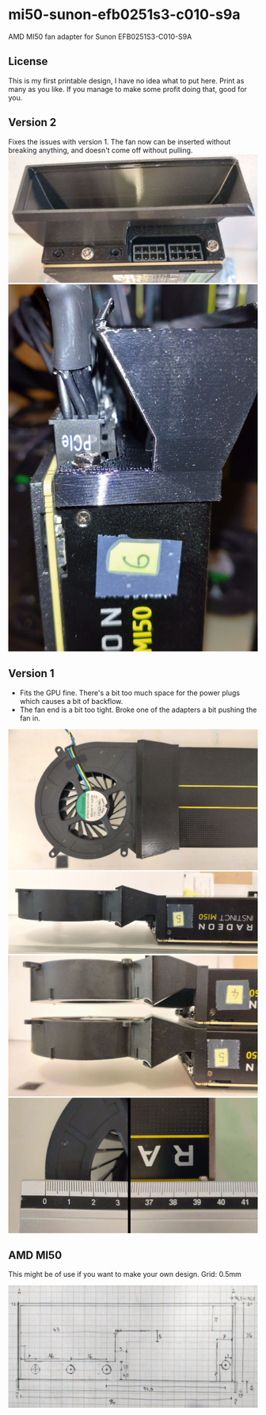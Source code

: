 # mi50-sunon-efb0251s3-c010-s9a
AMD MI50 fan adapter for Sunon EFB0251S3-C010-S9A

## License
This is my first printable design, I have no idea what to put here. Print as many as you like. If you manage to make some profit doing that, good for you.

## Version 2
Fixes the issues with version 1. The fan now can be inserted without breaking anything, and doesn't come off without pulling.
![Plugs](photos/v2_plugs1.jpg)
![Plugs](photos/v2_plugs2.jpg)

## Version 1

* Fits the GPU fine. There's a bit too much space for the power plugs which causes a bit of backflow.
* The fan end is a bit too tight. Broke one of the adapters a bit pushing the fan in.

![Top view](photos/top.jpg)
![Side view](photos/side.jpg)
![Stacking](photos/stack.jpg)
![Length](photos/length.jpg)

## AMD MI50
This might be of use if you want to make your own design. Grid: 0.5mm

![Measures](photos/mi50.jpg)
